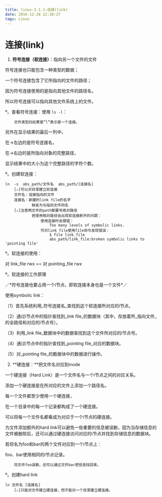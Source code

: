 ```yaml
---
title: linux-3.1.1-连接(link)
date: 2016-12-28 22:30:27
tags: Linux
---
```


# 连接(link)

1. **符号连接（软连接）**：指向另一个文件的文件

符号连接也只能包含一种类型的数据；

一个符号连接包含了它所指向的文件的路径；

因为符号连接使用的是指向其他文件的路径名，

所以符号连接可以指向其他文件系统上的文件。

º。查看符号连接：使用 `ls -l`：

        文件类型码如果是“l”表示是一个连接。

另外在显示结果的最后一列中，

在->左边的是符号连接名，

在->右边的是所指向对象的完整路径，

显示结果中的大小为这个完整路径的字符个数。  

º。创建软连接：  

```
ln  -s  abs_path/文件名  abs_path/[连接名]
    [⚠️]可以对目录建立软连接
    文件名：连接指向的文件
    连接名：新建的link file的名字
            缺省为与指向文件同名
    [⚠️]注意两文件的path都要写绝对路径
            若使用相对路径会出现软连接断开的问题：
                使用连接时会报错：
                    Too many levels of symbolic links.
                可对link file使用file命令发现错误：
                    $ file link_file
                    abs_path/link_file:broken symbolic links to 'pointing file'
```

º。软连接的使用：

对 link\_file rwx == 对 pointing\_file rwx

º。软连接的工作原理

／\*符号连接也要占用一个i节点，即软连接本身也是一个文件\*／

使用symbolic link：

（1）首先系统利用_符号连接名_查找到这个软连接所对应的i节点。

（2）通过i节点中的指针查找到_link file_的数据块（其中，存放着所_指向文件_的全路径和对应的i节点号）。

（3）利用_link file_数据块中的数据查找到这个文件所对应的i节点号。

（4）通过i节点中的指针查找到_pointing file_对应的数据块。

（5）对_pointing file_的数据块中的数据进行操作。

2. **硬连接：**把文件名对应到inode

一个硬连接（Hard Link）是一个文件名与一个i节点之间的对应关系。

添加一个硬连接是在所对应的文件上添加一个路径名。

每一个文件都至少使用一个硬连接，

在一个目录中的每一个记录都构成了一个硬连接。

可以将每一个文件名都看成为对应于一个i节点的硬连接。  

为文件添加额外的hard link可以避免一些重要的信息被误删，因为当存储信息的文件被删除后，还可以通过硬连接访问对应的i节点并找到存储信息的数据块。  

若将名为foo和bar的两个文件对应到一个i节点上：

foo、bar使用相同的i节点记录。

        将文件foo误删，还可以通过文件bar把信息找回来。

º。创建hard link

```
ln 文件名 [连接名]
    [⚠️]只能对文件建立硬连接，而不能对一个目录建立硬连接。
```
